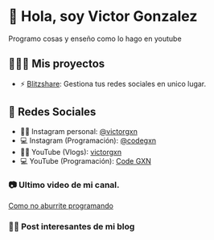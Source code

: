 # 👋 Hola, soy Victor Gonzalez
Programo cosas y enseño como lo hago en youtube 

## 👷🏻‍♂️ Mis proyectos
- ⚡ [Blitzshare](https://www.blitz-share.com/): Gestiona tus redes sociales en unico lugar.

## 📢 Redes Sociales
- 🧑🏻 Instagram personal: [@victorgxn](https://www.instagram.com/victorgxn)
- 💻 Instagram (Programación): [@codegxn](https://www.instagram.com/code.gxn)
- 🧑🏻 YouTube (Vlogs): [victorgxn](https://www.youtube.com/@victorgxn)
- 💻 YouTube (Programación): [Code GXN](https://www.youtube.com/@codegxn)
  
### 📷 Ultimo video de mi canal.
[Como no aburrite programando](https://youtu.be/I23DFEl_RZo)

### ✍🏼 Post interesantes de mi blog




